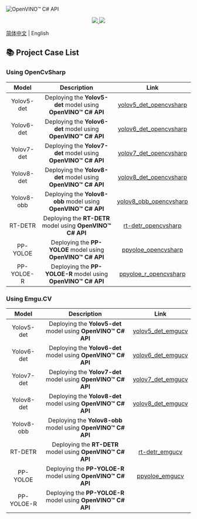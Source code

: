 ![OpenVINO™ C# API](https://socialify.git.ci/guojin-yan/OpenVINO-CSharp-API/image?description=1&descriptionEditable=💞%20OpenVINO%20wrapper%20for%20.NET💞%20&forks=1&issues=1&logo=https%3A%2F%2Fs2.loli.net%2F2023%2F01%2F26%2FylE1K5JPogMqGSW.png&name=1&owner=1&pattern=Circuit%20Board&pulls=1&stargazers=1&theme=Light)

<p align="center">    
    <a href="./LICENSE.txt">
        <img src="https://img.shields.io/github/license/guojin-yan/openvinosharp.svg">
    </a>    
    <a >
        <img src="https://img.shields.io/badge/Framework-.NET 8.0%2C%20.NET 6.0%2C%20.NET 5.0%2C%20.NET Framework 4.8%2C%20.NET Framework 4.7.2%2C%20.NET Framework 4.6%2C%20.NET Core 3.1-pink.svg">
    </a>    
</p>


[简体中文](README_cn.md) | English

## 📚 Project Case List

### Using OpenCvSharp

|   Model    |                         Description                          |                             Link                             |
| :--------: | :----------------------------------------------------------: | :----------------------------------------------------------: |
| Yolov5-det | Deploying the **Yolov5-det**  model using **OpenVINO™ C# API** | [yolov5_det_opencvsharp](https://github.com/guojin-yan/OpenVINO-CSharp-API-Samples/tree/master/model_samples/yolov5/yolov5_det_opencvsharp) |
| Yolov6-det | Deploying the **Yolov6-det**  model using **OpenVINO™ C# API** | [yolov6_det_opencvsharp](https://github.com/guojin-yan/OpenVINO-CSharp-API-Samples/tree/master/model_samples/yolov6/yolov6_det_opencvsharp) |
| Yolov7-det | Deploying the **Yolov7-det**  model using **OpenVINO™ C# API** | [yolov7_det_opencvsharp](https://github.com/guojin-yan/OpenVINO-CSharp-API-Samples/tree/master/model_samples/yolov7/yolov7_det_opencvsharp) |
| Yolov8-det | Deploying the **Yolov8-det**  model using **OpenVINO™ C# API** | [yolov8_det_opencvsharp](https://github.com/guojin-yan/OpenVINO-CSharp-API-Samples/tree/master/model_samples/yolov8/yolov8_det_opencvsharp) |
| Yolov8-obb | Deploying the **Yolov8-obb**  model using **OpenVINO™ C# API** | [yolov8_obb_opencvsharp](https://github.com/guojin-yan/OpenVINO-CSharp-API-Samples/tree/master/model_samples/yolov8/yolov8_obb_opencvsharp) |
|  RT-DETR   | Deploying the **RT-DETR**  model using **OpenVINO™ C# API**  | [rt-detr_opencvsharp](https://github.com/guojin-yan/OpenVINO-CSharp-API-Samples/tree/master/model_samples/rt-detr/rt-detr_opencvsharp) |
|  PP-YOLOE  | Deploying the **PP-YOLOE**  model using **OpenVINO™ C# API** | [ppyoloe_opencvsharp](https://github.com/guojin-yan/OpenVINO-CSharp-API-Samples/tree/master/model_samples/ppyoloe/ppyoloe_opencvsharp) |
| PP-YOLOE-R | Deploying the **PP-YOLOE-R**  model using **OpenVINO™ C# API** | [ppyoloe_r_opencvsharp](https://github.com/guojin-yan/OpenVINO-CSharp-API-Samples/tree/master/model_samples/ppyoloe/ppyoloe_r_opencvsharp) |



### Using Emgu.CV

|   Model    |                         Description                          |                             Link                             |
| :--------: | :----------------------------------------------------------: | :----------------------------------------------------------: |
| Yolov5-det | Deploying the **Yolov5-det**  model using **OpenVINO™ C# API** | [yolov5_det_emgucv](https://github.com/guojin-yan/OpenVINO-CSharp-API-Samples/tree/master/model_samples/yolov5/yolov5_det_emgucv) |
| Yolov6-det | Deploying the **Yolov6-det**  model using **OpenVINO™ C# API** | [yolov6_det_emgucv](https://github.com/guojin-yan/OpenVINO-CSharp-API-Samples/tree/master/model_samples/yolov6/yolov6_det_emgucv) |
| Yolov7-det | Deploying the **Yolov7-det**  model using **OpenVINO™ C# API** | [yolov7_det_emgucv](https://github.com/guojin-yan/OpenVINO-CSharp-API-Samples/tree/master/model_samples/yolov7/yolov7_det_emgucv) |
| Yolov8-det | Deploying the **Yolov8-det**  model using **OpenVINO™ C# API** | [yolov8_det_emgucv](https://github.com/guojin-yan/OpenVINO-CSharp-API-Samples/tree/master/model_samples/yolov8/yolov8_det_emgucv) |
| Yolov8-obb | Deploying the **Yolov8-obb**  model using **OpenVINO™ C# API** |                                                              |
|  RT-DETR   | Deploying the **RT-DETR**  model using **OpenVINO™ C# API**  | [rt-detr_emgucv](https://github.com/guojin-yan/OpenVINO-CSharp-API-Samples/tree/master/model_samples/rt-detr/rt-detr_emgucv) |
|  PP-YOLOE  | Deploying the **PP-YOLOE-R**  model using **OpenVINO™ C# API** | [ppyoloe_emgucv](https://github.com/guojin-yan/OpenVINO-CSharp-API-Samples/tree/master/model_samples/ppyoloe/ppyoloe_emgucv) |
| PP-YOLOE-R | Deploying the **PP-YOLOE-R**  model using **OpenVINO™ C# API** |                                                              |





